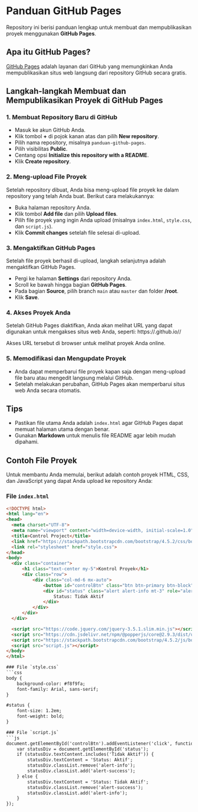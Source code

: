 # Panduan GitHub Pages

Repository ini berisi panduan lengkap untuk membuat dan mempublikasikan proyek menggunakan **GitHub Pages**.

## Apa itu GitHub Pages?

[GitHub Pages](https://pages.github.com/) adalah layanan dari GitHub yang memungkinkan Anda mempublikasikan situs web langsung dari repository GitHub secara gratis.

## Langkah-langkah Membuat dan Mempublikasikan Proyek di GitHub Pages

### 1. Membuat Repository Baru di GitHub

- Masuk ke akun GitHub Anda.
- Klik tombol **+** di pojok kanan atas dan pilih **New repository**.
- Pilih nama repository, misalnya `panduan-github-pages`.
- Pilih visibilitas **Public**.
- Centang opsi **Initialize this repository with a README**.
- Klik **Create repository**.

### 2. Meng-upload File Proyek

Setelah repository dibuat, Anda bisa meng-upload file proyek ke dalam repository yang telah Anda buat. Berikut cara melakukannya:

- Buka halaman repository Anda.
- Klik tombol **Add file** dan pilih **Upload files**.
- Pilih file proyek yang ingin Anda upload (misalnya `index.html`, `style.css`, dan `script.js`).
- Klik **Commit changes** setelah file selesai di-upload.

### 3. Mengaktifkan GitHub Pages

Setelah file proyek berhasil di-upload, langkah selanjutnya adalah mengaktifkan GitHub Pages.

- Pergi ke halaman **Settings** dari repository Anda.
- Scroll ke bawah hingga bagian **GitHub Pages**.
- Pada bagian **Source**, pilih branch `main` atau `master` dan folder **/root**.
- Klik **Save**.

### 4. Akses Proyek Anda

Setelah GitHub Pages diaktifkan, Anda akan melihat URL yang dapat digunakan untuk mengakses situs web Anda, seperti:
https://<username>.github.io/<repository-name>/

Akses URL tersebut di browser untuk melihat proyek Anda online.

### 5. Memodifikasi dan Mengupdate Proyek

- Anda dapat memperbarui file proyek kapan saja dengan meng-upload file baru atau mengedit langsung melalui GitHub.
- Setelah melakukan perubahan, GitHub Pages akan memperbarui situs web Anda secara otomatis.

## Tips

- Pastikan file utama Anda adalah `index.html` agar GitHub Pages dapat memuat halaman utama dengan benar.
- Gunakan **Markdown** untuk menulis file README agar lebih mudah dipahami.

## Contoh File Proyek

Untuk membantu Anda memulai, berikut adalah contoh proyek HTML, CSS, dan JavaScript yang dapat Anda upload ke repository Anda:

### File `index.html`
```html
<!DOCTYPE html>
<html lang="en">
<head>
  <meta charset="UTF-8">
  <meta name="viewport" content="width=device-width, initial-scale=1.0">
  <title>Control Project</title>
  <link href="https://stackpath.bootstrapcdn.com/bootstrap/4.5.2/css/bootstrap.min.css" rel="stylesheet">
  <link rel="stylesheet" href="style.css">
</head>
<body>
  <div class="container">
      <h1 class="text-center my-5">Kontrol Proyek</h1>
      <div class="row">
          <div class="col-md-6 mx-auto">
              <button id="controlBtn" class="btn btn-primary btn-block">Klik untuk Kontrol</button>
              <div id="status" class="alert alert-info mt-3" role="alert">
                  Status: Tidak Aktif
              </div>
          </div>
      </div>
  </div>

  <script src="https://code.jquery.com/jquery-3.5.1.slim.min.js"></script>
  <script src="https://cdn.jsdelivr.net/npm/@popperjs/core@2.9.3/dist/umd/popper.min.js"></script>
  <script src="https://stackpath.bootstrapcdn.com/bootstrap/4.5.2/js/bootstrap.min.js"></script>
  <script src="script.js"></script>
</body>
</html>

### File `style.css`
```css
body {
    background-color: #f8f9fa;
    font-family: Arial, sans-serif;
}

#status {
    font-size: 1.2em;
    font-weight: bold;
}

### File `script.js`
```js
document.getElementById('controlBtn').addEventListener('click', function() {
    var statusDiv = document.getElementById('status');
    if (statusDiv.textContent.includes('Tidak Aktif')) {
        statusDiv.textContent = 'Status: Aktif';
        statusDiv.classList.remove('alert-info');
        statusDiv.classList.add('alert-success');
    } else {
        statusDiv.textContent = 'Status: Tidak Aktif';
        statusDiv.classList.remove('alert-success');
        statusDiv.classList.add('alert-info');
    }
});
